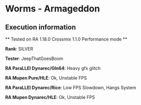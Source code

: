 # Worms - Armageddon 

## Execution information


** Tested on RA 1.18.0 Crossmix 1.1.0 Performance mode **


**Rank**: SILVER


**Tester**: JeepThatGoesBoom



**RA ParaLLEl Dynarec/Gln64**: Heavy gfx glitch


**RA Mupen Pure/HLE**: Ok, Unstable FPS


**RA ParaLLEl Dynarec/Rice**: Low FPS Slowdown, Hangs System


**RA Mupen Dynarec/HLE**: Ok, Unstable FPS